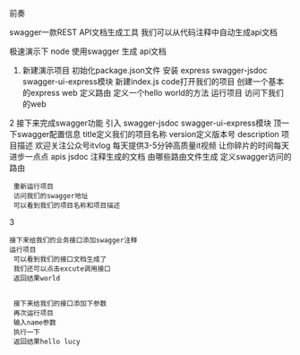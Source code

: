 前奏

swagger一款REST API文档生成工具
我们可以从代码注释中自动生成api文档


极速演示下 node 使用swagger 生成 api文档

1.
    新建演示项目
    初始化package.json文件
    安装 express swagger-jsdoc swagger-ui-express模块
    新建index.js
    code打开我们的项目
    创建一个基本的express web
    定义路由
    定义一个hello world的方法
    运行项目
    访问下我们的web
    
2
    接下来完成swagger功能
    引入 swagger-jsdoc swagger-ui-express模块
    顶一下swagger配置信息
    title定义我们的项目名称
    version定义版本号
    description 项目描述
    欢迎关注公众号itvlog
    每天提供3-5分钟高质量it视频
     让你碎片的时间每天进步一点点
    apis  jsdoc 注释生成的文档 由哪些路由文件生成
     定义swagger访问的路由

     重新运行项目
     访问我们的swagger地址
     可以看到我们的项目名称和项目描述

3

    接下来给我们的业务接口添加swagger注释
    运行项目
     可以看到我们的接口文档生成了
     我们还可以点击excute调用接口
     返回结果world


     接下来给我们的接口添加下参数
     再次运行项目
     输入name参数  
     执行一下
     返回结果hello lucy





      




